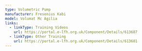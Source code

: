 ```yaml
---
type: Volumetric Pump
manufacturer: Fresenius Kabi
model: Volumat Mc Agilia
links:
  - linkType: Training Videos
    url: https://portal.e-lfh.org.uk/Component/Details/613687
  - linkType: Other Training
    url: https://portal.e-lfh.org.uk/Component/Details/613681
---
```

